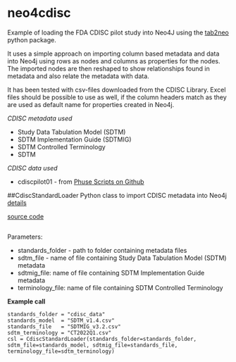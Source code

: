 # neo4cdisc


Example of loading the FDA CDISC pilot study into Neo4J using the [tab2neo](https://github.com/GSK-Biostatistics/tab2neo) python package.

It uses a simple approach on importing column based metadata and data into Neo4j using rows as nodes and columns as properties for the nodes.
The imported nodes are then reshaped to show relationships found in metadata and also relate the metadata with data.
 
It has been tested with csv-files downloaded from the CDISC Library. Excel files should be possible to use as well, if the column headers match as they are used as default name for properties created in Neo4j.

_CDISC metadata used_
- Study Data Tabulation Model (SDTM)
- SDTM Implementation Guide (SDTMIG)
- SDTM Controlled Terminology
- SDTM 

*CDISC data used*
- cdiscpilot01 - from [Phuse Scripts on Github](https://github.com/phuse-org/phuse-scripts/tree/master/data/sdtm/cdiscpilot01)

##CdiscStandardLoader
Python class to import CDISC metadata into Neo4j [details](cdisc_model_managers/README.md)

[source code](cdisc_model_managers/cdisc_standard_loader.py)

##

Parameters:
- standards_folder - path to folder containing metadata files
- sdtm_file - name of file containing Study Data Tabulation Model (SDTM) metadata
- sdtmig_file: name of file containing SDTM Implementation Guide metadata
- terminology_file: name of file containing SDTM Controlled Terminology


**Example call**

```
standards_folder = "cdisc_data"
standards_model  = "SDTM_v1.4.csv"
standards_file   = "SDTMIG_v3.2.csv"
sdtm_terminology = "CT2022Q1.csv"
csl = CdiscStandardLoader(standards_folder=standards_folder, sdtm_file=standards_model, sdtmig_file=standards_file, terminology_file=sdtm_terminology)
```




